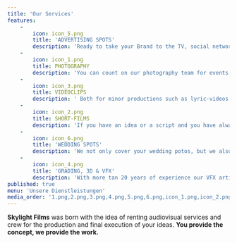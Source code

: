 ```yaml
---
title: 'Our Services'
features:
    -
        icon: icon_5.png
        title: 'ADVERTISING SPOTS'
        description: 'Ready to take your Brand to the TV, social networks ore ven cinemas we offer you to carry out the production of your idea from the beginning till the end'
    -
        icon: icon_1.png
        title: PHOTOGRAPHY
        description: 'You can count on our photography team for events of all kinds, magazine covers, real estate photography, etc.'
    -
        icon: icon_3.png
        title: VIDEOCLIPS
        description: ' Both for minor productions such as lyric-videos and for larger projects we offer you the best resolution to accompany your music.'
    -
        icon: icon_2.png
        title: SHORT-FILMS
        description: 'If you have an idea or a script and you have always wanted to bring onto the big screen we count with the technical team and all the material it needs to make your dream come true.'
    -
        icon: icon_6.png
        title: 'WEDDING SPOTS'
        description: 'We not only cover your wedding potos, but we also offer you to créate a compilation video of your most special day.'
    -
        icon: icon_4.png
        title: 'GRADING, 3D & VFX'
        description: 'With more tan 20 years of experience our VFX artista is recognized by many film workers who worked on big projects such as AVATAR or STAR WARS.'
published: true
menu: 'Unsere Dienstleistungen'
media_order: '1.png,2.png,3.png,4.png,5.png,6.png,icon_1.png,icon_2.png,icon_3.png,icon_4.png,icon_5.png,icon_6.png'
---
```


**Skylight Films** was born with the idea of renting audiovisual services and crew for the production and final execution of your ideas. **You provide the concept, we provide the work.**